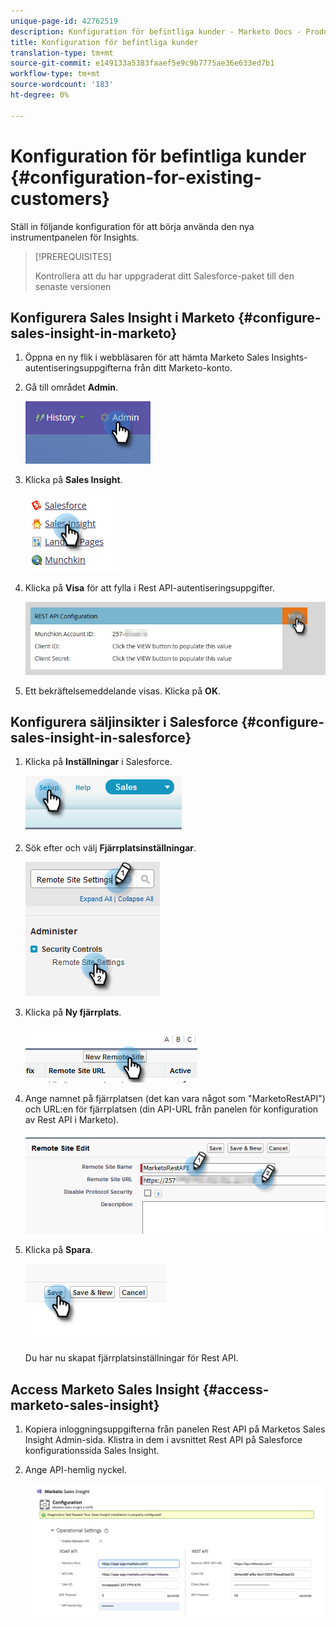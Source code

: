 ```yaml
---
unique-page-id: 42762519
description: Konfiguration för befintliga kunder - Marketo Docs - Produktdokumentation
title: Konfiguration för befintliga kunder
translation-type: tm+mt
source-git-commit: e149133a5383faaef5e9c9b7775ae36e633ed7b1
workflow-type: tm+mt
source-wordcount: '183'
ht-degree: 0%

---
```



# Konfiguration för befintliga kunder {#configuration-for-existing-customers}

Ställ in följande konfiguration för att börja använda den nya instrumentpanelen för Insights.

>[!PREREQUISITES]
>
>Kontrollera att du har uppgraderat ditt Salesforce-paket till den senaste versionen

## Konfigurera Sales Insight i Marketo {#configure-sales-insight-in-marketo}

1. Öppna en ny flik i webbläsaren för att hämta Marketo Sales Insights-autentiseringsuppgifterna från ditt Marketo-konto.
1. Gå till området **Admin**.

   ![](assets/configure-1.png)

1. Klicka på **Sales Insight**.

   ![](assets/configure-2.png)

1. Klicka på **Visa** för att fylla i Rest API-autentiseringsuppgifter.

   ![](assets/configure-3.png)

1. Ett bekräftelsemeddelande visas. Klicka på **OK**.

## Konfigurera säljinsikter i Salesforce {#configure-sales-insight-in-salesforce}

1. Klicka på **Inställningar** i Salesforce.

   ![](assets/sfdc-1.png)

1. Sök efter och välj **Fjärrplatsinställningar**.

   ![](assets/sfdc-2.png)

1. Klicka på **Ny fjärrplats**.

   ![](assets/sfdc-3.png)

1. Ange namnet på fjärrplatsen (det kan vara något som &quot;MarketoRestAPI&quot;) och URL:en för fjärrplatsen (din API-URL från panelen för konfiguration av Rest API i Marketo).

   ![](assets/sfdc-4.png)

1. Klicka på **Spara**.

   ![](assets/sfdc-5.png)

   Du har nu skapat fjärrplatsinställningar för Rest API.

## Access Marketo Sales Insight {#access-marketo-sales-insight}

1. Kopiera inloggningsuppgifterna från panelen Rest API på Marketos Sales Insight Admin-sida. Klistra in dem i avsnittet Rest API på Salesforce konfigurationssida Sales Insight.
1. Ange API-hemlig nyckel.

   ![](assets/config.png)

